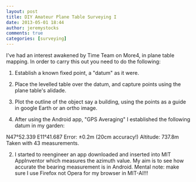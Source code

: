 ```yaml
---
layout: post
title: DIY Amateur Plane Table Surveying I
date: 2013-05-01 18:44
author: jeremystocks
comments: true
categories: [surveying]
---
```

I've had an interest awakened by Time Team on More4, in plane table mapping. In order to carry this out you need to do the following:

1. Establish a known fixed point, a "datum" as it were.

2. Place the levelled table over the datum, and capture points using the plane table's alidade.

3. Plot the outline of the object say a building, using the points as a guide in google Earth or an ortho image.

1. After using the Android app, "GPS Averaging" I established the following datum in my garden:

N47°52.339 E11°41.687 Error: ±0.2m (20cm accuracy!) Altitude: 737.8m Taken with 43 measurements.

2. I started to reengineer an app downloaded and inserted into MIT AppInventor which measures the azimuth value. My aim is to see how accurate the bearing measurement is in Android. Mental note: make sure I use Firefox not Opera for my browser in MIT-AI!!!
